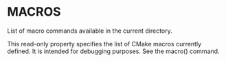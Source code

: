   

# MACROS  
List of macro commands available in the current directory.  

This read-only property specifies the list of CMake macros currently
defined.  It is intended for debugging purposes.  See the macro()
command.  

